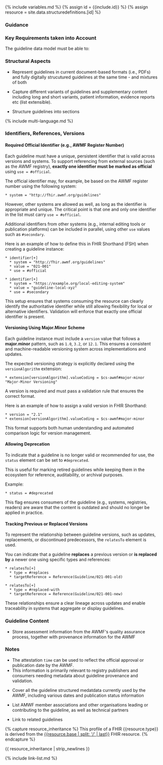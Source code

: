 {% include variables.md %}
{% assign id = {{include.id}} %}
{% assign resource = site.data.structuredefinitions.[id] %}

### Guidance

### Key Requirements taken into Account 

The guideline data model must be able to: 

### Structural Aspects 

* Represent guidelines in current document-based formats (i.e., PDFs) and fully digitally strucutured guidelines at the same time - and mixtures of both 

* Capture different variants of guidelines and supplementary content including long and short variants, patient information, evidence reports etc (list extensible). 

* Structure guidelines into sections 

{% include multi-language.md %}


### Identifiers, References, Versions

#### Required Official Identifier (e.g., AWMF Register Number)

Each guideline must have a unique, persistent identifier that is valid across versions and systems. To support referencing from external sources (such as the AWMF registry), **exactly one identifier must be marked as official** using `use = #official`.

The official identifier may, for example, be based on the AWMF register number using the following system:

```
* system = "http://fhir.awmf.org/guidelines"
```

However, other systems are allowed as well, as long as the identifier is appropriate and unique. The critical point is that one and only one identifier in the list must carry `use = #official`.

Additional identifiers from other systems (e.g., internal editing tools or publication platforms) can be included in parallel, using other `use` values such as `#secondary`.

Here is an example of how to define this in FHIR Shorthand (FSH) when creating a guideline instance:

```
* identifier[+]
  * system = "http://fhir.awmf.org/guidelines"
  * value = "021-001"
  * use = #official

* identifier[+]
  * system = "https://example.org/local-editing-system"
  * value = "guideline-local-xyz"
  * use = #secondary
```

This setup ensures that systems consuming the resource can clearly identify the authoritative identifier while still allowing flexibility for local or alternative identifiers. Validation will enforce that exactly one official identifier is present.



#### Versioning Using Major.Minor Scheme

Each guideline instance must include a `version` value that follows a **major.minor** pattern, such as `1.0`, `3.2`, or `12.1`. This ensures a consistent and machine-readable versioning system across implementations and updates.

The expected versioning strategy is explicitly declared using the `versionAlgorithm` extension:

```
* extension[versionAlgorithm].valueCoding = $cs-awmf#major-minor "Major-Minor Versioning"
```

A version is required and must pass a validation rule that ensures the correct format.

Here is an example of how to assign a valid version in FHIR Shorthand:

```
* version = "2.1"
* extension[versionAlgorithm].valueCoding = $cs-awmf#major-minor
```

This format supports both human understanding and automated comparison logic for version management.

#### Allowing Deprecation

To indicate that a guideline is no longer valid or recommended for use, the `status` element can be set to `#deprecated`.

This is useful for marking retired guidelines while keeping them in the ecosystem for reference, auditability, or archival purposes.

Example:

```
* status = #deprecated
```

This flag ensures consumers of the guideline (e.g., systems, registries, readers) are aware that the content is outdated and should no longer be applied in practice.

#### Tracking Previous or Replaced Versions

To represent the relationship between guideline versions, such as updates, replacements, or discontinued predecessors, the `relatesTo` element is used.

You can indicate that a guideline **replaces** a previous version or **is replaced by** a newer one using specific types and references:

```
* relatesTo[+]
  * type = #replaces
  * targetReference = Reference(Guideline/021-001-old)

* relatesTo[+]
  * type = #replaced-with
  * targetReference = Reference(Guideline/021-001-new)
```

These relationships ensure a clear lineage across updates and enable traceability in systems that aggregate or display guidelines.


### Guideline Content 

* Store assessment information from the AWMF's quality assurance process, together with provenance information for the AWMF



### Notes

- The attestation `time` can be used to reflect the official approval or publication date by the AWMF.
- This information is primarily relevant to registry publishers and consumers needing metadata about guideline provenance and validation.



* Cover all the guideline structured medatdata currently used by the AWMF, including various dates and publication status information 

* List AMWF member associations and other organisations leading or contributing to the guideline, as well as technical partners 

* Link to related guidelines





{% capture resource_inheritance %}
This profile of a FHIR {{resource.type}} is derived from the [{{resource.base | split: '/' | last}}]({{resource.base}}) FHIR resource.
{% endcapture %}

{{ resource_inheritance | strip_newlines }}

{% include link-list.md %}
